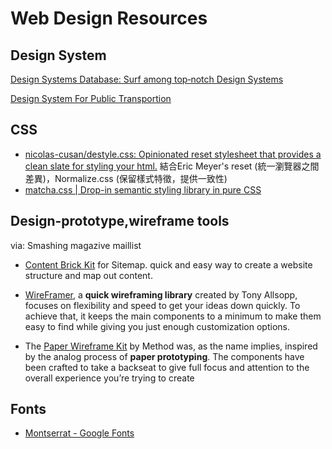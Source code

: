 # Web Design Resources

## Design System

[Design Systems Database: Surf among top‑notch Design Systems](https://designsystems.surf/)

[Design System For Public Transportion](../blog/articles/2024/240614tech__design_public-transportion-design-system.md)

## CSS

- [nicolas-cusan/destyle.css: Opinionated reset stylesheet that provides a clean slate for styling your html.](https://github.com/nicolas-cusan/destyle.css) 結合Eric Meyer's reset (統一瀏覽器之間差異)，Normalize.css (保留樣式特徵，提供一致性)
- [matcha.css | Drop-in semantic styling library in pure CSS](https://matcha.mizu.sh/)

## Design-prototype,wireframe tools

via: Smashing magazive maillist

- [Content Brick Kit](https://smashingmagazine.us1.list-manage.com/track/click?u=16b832d9ad4b28edf261f34df&id=07475f3b5a&e=d0071af1c7) for Sitemap. quick and easy way to create a website structure and map out content.

- [WireFramer](https://smashingmagazine.us1.list-manage.com/track/click?u=16b832d9ad4b28edf261f34df&id=2370cd8bea&e=d0071af1c7), a **quick wireframing library** created by Tony Allsopp, focuses on flexibility and speed to get your ideas down quickly. To achieve that, it keeps the main components to a minimum to make them easy to find while giving you just enough customization options.

- The [Paper Wireframe Kit](https://smashingmagazine.us1.list-manage.com/track/click?u=16b832d9ad4b28edf261f34df&id=fad3c3e1b6&e=d0071af1c7) by Method was, as the name implies, inspired by the analog process of **paper prototyping**. The components have been crafted to take a backseat to give full focus and attention to the overall experience you’re trying to create

## Fonts

- [Montserrat - Google Fonts](https://fonts.google.com/specimen/Montserrat)
